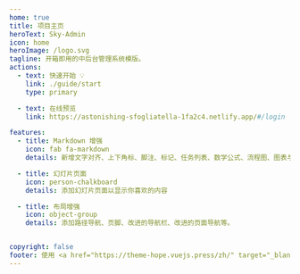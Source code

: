 ```yaml
---
home: true
title: 项目主页
heroText: Sky-Admin
icon: home
heroImage: /logo.svg
tagline: 开箱即用的中后台管理系统模版。
actions:
  - text: 快速开始 💡
    link: ./guide/start
    type: primary

  - text: 在线预览
    link: https://astonishing-sfogliatella-1fa2c4.netlify.app/#/login

features:
  - title: Markdown 增强
    icon: fab fa-markdown
    details: 新增文字对齐、上下角标、脚注、标记、任务列表、数学公式、流程图、图表与幻灯片支持

  - title: 幻灯片页面
    icon: person-chalkboard
    details: 添加幻灯片页面以显示你喜欢的内容

  - title: 布局增强
    icon: object-group
    details: 添加路径导航、页脚、改进的导航栏、改进的页面导航等。


copyright: false
footer: 使用 <a href="https://theme-hope.vuejs.press/zh/" target="_blank">VuePress Theme Hope</a> 主题 | MIT 协议, 版权所有 © 2023-present EvanSky
---
```

